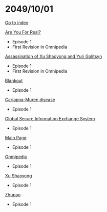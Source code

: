 # 2049/10/01

[Go to index](/README.md "Go to index")

[Are You For Real?](https://omnipedia.app/wiki/2049/10/01/Are_You_For_Real/changes "Are You For Real?")
- Episode 1
- First Revision in Omnipedia

[Assassination of Xu Shaoyong and Yuri Golitsyn](https://omnipedia.app/wiki/2049/10/01/Assassination_of_Xu_Shaoyong_and_Yuri_Golitsyn "Assassination of Xu Shaoyong and Yuri Golitsyn")
- Episode 1
- First Revision in Omnipedia

[Blankout](https://omnipedia.app/wiki/2049/10/01/Blankout/changes "Blankout")
- Episode 1

[Cariappa-Muren disease](https://omnipedia.app/wiki/2049/10/01/Cariappa-Muren_disease/changes "Cariappa-Muren disease")
- Episode 1

[Global Secure Information Exchange System](https://omnipedia.app/wiki/2049/10/01/Global_Secure_Information_Exchange_System/changes "Global Secure Information Exchange System")
- Episode 1

[Main Page](https://omnipedia.app/wiki/2049/10/01/Main_Page "Main Page")
- Episode 1

[Omnipedia](https://omnipedia.app/wiki/2049/10/01/Omnipedia/changes "Omnipedia")
- Episode 1

[Xu Shaoyong](https://omnipedia.app/wiki/2049/10/01/Xu_Shaoyong/changes "Xu Shaoyong")
- Episode 1

[Zhupao](https://omnipedia.app/wiki/2049/10/01/Zhupao/changes "Zhupao")
- Episode 1

